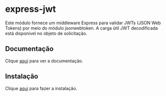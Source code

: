 # express-jwt

Este módulo fornece um middleware Express para validar JWTs (JSON Web Tokens) por meio do módulo jsonwebtoken. A carga útil JWT decodificada está disponível no objeto de solicitação.

## Documentação

Clique [aqui](https://github.com/auth0/express-jwt) para ver a documentação.

## Instalação

Clique [aqui](https://www.npmjs.com/package/express-jwt) para fazer a instalação.
